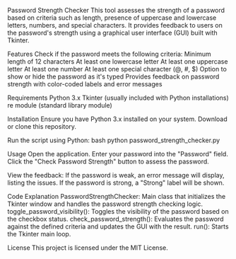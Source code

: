 Password Strength Checker
This tool assesses the strength of a password based on criteria such as length, presence of uppercase and lowercase letters, numbers, and special characters. It provides feedback to users on the password's strength using a graphical user interface (GUI) built with Tkinter.

Features
Check if the password meets the following criteria:
Minimum length of 12 characters
At least one lowercase letter
At least one uppercase letter
At least one number
At least one special character (@, #, $)
Option to show or hide the password as it's typed
Provides feedback on password strength with color-coded labels and error messages

Requirements
Python 3.x
Tkinter (usually included with Python installations)
re module (standard library module)

Installation
Ensure you have Python 3.x installed on your system.
Download or clone this repository.

Run the script using Python:
bash
python password_strength_checker.py

Usage
Open the application.
Enter your password into the "Password" field.
Click the "Check Password Strength" button to assess the password.

View the feedback:
If the password is weak, an error message will display, listing the issues.
If the password is strong, a "Strong" label will be shown.

Code Explanation
PasswordStrengthChecker: Main class that initializes the Tkinter window and handles the password strength checking logic.
toggle_password_visibility(): Toggles the visibility of the password based on the checkbox status.
check_password_strength(): Evaluates the password against the defined criteria and updates the GUI with the result.
run(): Starts the Tkinter main loop.

License
This project is licensed under the MIT License.